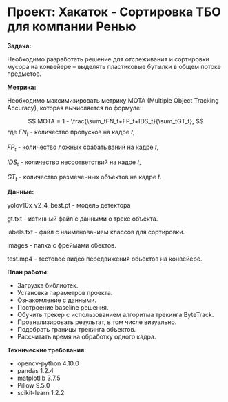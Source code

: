 # Проект: Хакаток - Сортировка ТБО для компании Ренью

__Задача:__

Необходимо разработать решение для отслеживания и сортировки мусора на конвейере – выделять пластиковые бутылки в общем потоке предметов.

__Метрика:__

Необходимо максимизировать метрику MOTA (Multiple Object Tracking Accuracy), которая вычисляется по формуле:

$$ MOTA = 1 - \frac{\sum_tFN_t+FP_t+IDS_t}{\sum_tGT_t},   $$ 
 где $FN_t$ - количество пропусков на кадре 𝑡, 

   $FP_t$ - количество ложных срабатываний на кадре 𝑡,
 
   $IDS_t$ - количество несоответствий на кадре 𝑡,
 
   $GT_t$ - количество размеченных объектов на кадре 𝑡.

__Данные:__

yolov10x_v2_4_best.pt - модель детектора

gt.txt - истинный файл с данными о треке объекта.

labels.txt - файл с наименованием классов для сортировки.

images - папка с фреймами обектов.

test.mp4 - тестовое видео передвижения обьектов на конвейере.

__План работы:__

* Загрузка библиотек.
* Установка параметров проекта.
* Ознакомление с данными.
* Построение baseline решения.
* Обучить трекер с использованием алгоритма трекинга ByteTrack.
* Проанализировать результат, в том числе визуально.
* Подобрать границы трекинга объектов.
* Рассчитать время на обработку одного кадра.

__Технические требования:__ 

* opencv-python 4.10.0
* pandas 1.2.4
* matplotlib 3.7.5
* Pillow 9.5.0
* scikit-learn 1.2.2

